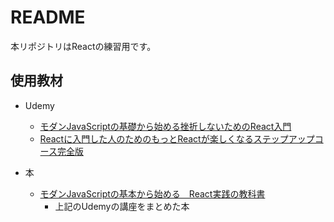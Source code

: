 # README

本リポジトリはReactの練習用です。

## 使用教材

- Udemy
  - [モダンJavaScriptの基礎から始める挫折しないためのReact入門](https://www.udemy.com/course/modern_javascipt_react_beginner/)
  - [Reactに入門した人のためのもっとReactが楽しくなるステップアップコース完全版](https://www.udemy.com/course/react_stepup/)

- 本
  - [モダンJavaScriptの基本から始める　React実践の教科書](https://www.sbcr.jp/product/4815610722/)
    - 上記のUdemyの講座をまとめた本